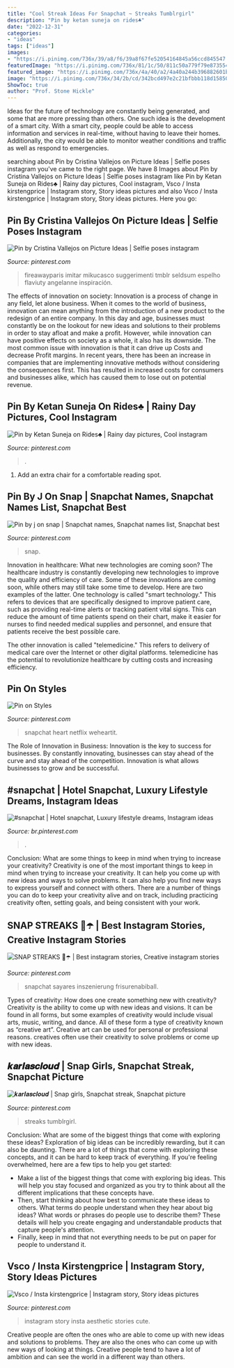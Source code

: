 ```yaml
---
title: "Cool Streak Ideas For Snapchat ~ Streaks Tumblrgirl"
description: "Pin by ketan suneja on rides♣"
date: "2022-12-31"
categories:
- "ideas"
tags: ["ideas"]
images:
- "https://i.pinimg.com/736x/39/a8/f6/39a8f67fe52054164845a56ccd845547.jpg"
featuredImage: "https://i.pinimg.com/736x/81/1c/50/811c50a779f79e8735545a203a4c7ce1.jpg"
featured_image: "https://i.pinimg.com/736x/4a/40/a2/4a40a244b396882601b144deec1c3117.jpg"
image: "https://i.pinimg.com/736x/34/2b/cd/342bcd497e2c21bfbbb118d15850d326.jpg"
ShowToc: true
author: "Prof. Stone Hickle"
---
```



Ideas for the future of technology are constantly being generated, and some that are more pressing than others. One such idea is the development of a smart city. With a smart city, people could be able to access information and services in real-time, without having to leave their homes. Additionally, the city would be able to monitor weather conditions and traffic as well as respond to emergencies.

	

		
searching about Pin by Cristina Vallejos on Picture Ideas | Selfie poses instagram you've came to the right page. We have 8 Images about Pin by Cristina Vallejos on Picture Ideas | Selfie poses instagram like Pin by Ketan Suneja on Rides♣ | Rainy day pictures, Cool instagram, Vsco / Insta kirstengprice | Instagram story, Story ideas pictures and also Vsco / Insta kirstengprice | Instagram story, Story ideas pictures. Here you go:
		
    
## Pin By Cristina Vallejos On Picture Ideas | Selfie Poses Instagram

<img loading=lazy src="https://i.pinimg.com/736x/4a/40/a2/4a40a244b396882601b144deec1c3117.jpg" onerror="this.onerror=null;this.src='https://tse2.mm.bing.net/th?id=OIP.q5KdCB9r2-LxbIHMF7gVBgHaLg&amp;pid=15.1';" alt="Pin by Cristina Vallejos on Picture Ideas | Selfie poses instagram">

_Source: pinterest.com_

>fireawayparis imitar mikucasco suggerimenti tmblr seldsum espelho flaviuty angelanne inspiración. 

	

The effects of innovation on society:
Innovation is a process of change in any field, let alone business. When it comes to the world of business, innovation can mean anything from the introduction of a new product to the redesign of an entire company. In this day and age, businesses must constantly be on the lookout for new ideas and solutions to their problems in order to stay afloat and make a profit.
However, while innovation can have positive effects on society as a whole, it also has its downside. The most common issue with innovation is that it can drive up Costs and decrease Profit margins. In recent years, there has been an increase in companies that are implementing innovative methods without considering the consequences first. This has resulted in increased costs for consumers and businesses alike, which has caused them to lose out on potential revenue.

    
## Pin By Ketan Suneja On Rides♣ | Rainy Day Pictures, Cool Instagram

<img loading=lazy src="https://i.pinimg.com/736x/39/a8/f6/39a8f67fe52054164845a56ccd845547.jpg" onerror="this.onerror=null;this.src='https://tse4.mm.bing.net/th?id=OIP.6kj3064ndQc2wXUyUB1BlQHaNK&amp;pid=15.1';" alt="Pin by Ketan Suneja on Rides♣ | Rainy day pictures, Cool instagram">

_Source: pinterest.com_

>. 

	

1. Add an extra chair for a comfortable reading spot.

    
## Pin By J On Snap | Snapchat Names, Snapchat Names List, Snapchat Best

<img loading=lazy src="https://i.pinimg.com/736x/32/e6/36/32e636e48eee1953ddc1434454357139.jpg" onerror="this.onerror=null;this.src='https://tse1.mm.bing.net/th?id=OIP.gLlHXWc7D-0GtgeTfsuxLwHaNK&amp;pid=15.1';" alt="Pin by j on snap | Snapchat names, Snapchat names list, Snapchat best">

_Source: pinterest.com_

>snap. 

	

Innovation in healthcare: What new technologies are coming soon?
The healthcare industry is constantly developing new technologies to improve the quality and efficiency of care. Some of these innovations are coming soon, while others may still take some time to develop. Here are two examples of the latter. 
One technology is called "smart technology." This refers to devices that are specifically designed to improve patient care, such as providing real-time alerts or tracking patient vital signs. This can reduce the amount of time patients spend on their chart, make it easier for nurses to find needed medical supplies and personnel, and ensure that patients receive the best possible care. 

The other innovation is called "telemedicine." This refers to delivery of medical care over the Internet or other digital platforms. telemedicine has the potential to revolutionize healthcare by cutting costs and increasing efficiency.

    
## Pin On Styles

<img loading=lazy src="https://i.pinimg.com/736x/36/b3/62/36b362592e48a2ec236d60a9c7680374.jpg" onerror="this.onerror=null;this.src='https://tse1.mm.bing.net/th?id=OIP.7lncZ2mEQ43Td9ILyXPQowAAAA&amp;pid=15.1';" alt="Pin on Styles">

_Source: pinterest.com_

>snapchat heart netflix weheartit. 

	

The Role of Innovation in Business:
Innovation is the key to success for businesses. By constantly innovating, businesses can stay ahead of the curve and stay ahead of the competition. Innovation is what allows businesses to grow and be successful.

    
## #snapchat | Hotel Snapchat, Luxury Lifestyle Dreams, Instagram Ideas

<img loading=lazy src="https://i.pinimg.com/736x/fd/42/fc/fd42fce2138a40ddd59cc826ca91f1d0.jpg" onerror="this.onerror=null;this.src='https://tse2.mm.bing.net/th?id=OIP.aN7aSxKuTbLdppScKVmtdQHaOk&amp;pid=15.1';" alt="#snapchat | Hotel snapchat, Luxury lifestyle dreams, Instagram ideas">

_Source: br.pinterest.com_

>. 

	

Conclusion: What are some things to keep in mind when trying to increase your creativity?
Creativity is one of the most important things to keep in mind when trying to increase your creativity. It can help you come up with new ideas and ways to solve problems. It can also help you find new ways to express yourself and connect with others. There are a number of things you can do to keep your creativity alive and on track, including practicing creativity often, setting goals, and being consistent with your work.

    
## SNAP STREAKS 🦄☂️ | Best Instagram Stories, Creative Instagram Stories

<img loading=lazy src="https://i.pinimg.com/736x/e2/d3/fe/e2d3fe7460c5ceaccf0a9aee74276fc4.jpg" onerror="this.onerror=null;this.src='https://tse1.mm.bing.net/th?id=OIP.OmHHp8bsG7_ZSYHrmTXxVAHaNK&amp;pid=15.1';" alt="SNAP STREAKS 🦄☂️ | Best instagram stories, Creative instagram stories">

_Source: pinterest.com_

>snapchat sayares inszenierung frisurenabiball. 

	

Types of creativity: How does one create something new with creativity?
Creativity is the ability to come up with new ideas and visions. It can be found in all forms, but some examples of creativity would include visual arts, music, writing, and dance. All of these form a type of creativity known as “creative art”. Creative art can be used for personal or professional reasons. creatives often use their creativity to solve problems or come up with new ideas.

    
## 𝒌𝒂𝒓𝒍𝒂𝒔𝒄𝒍𝒐𝒖𝒅 | Snap Girls, Snapchat Streak, Snapchat Picture

<img loading=lazy src="https://i.pinimg.com/736x/81/1c/50/811c50a779f79e8735545a203a4c7ce1.jpg" onerror="this.onerror=null;this.src='https://tse4.mm.bing.net/th?id=OIP.hnkYs5yUTrrmz8FMS9TzWQHaNL&amp;pid=15.1';" alt="𝒌𝒂𝒓𝒍𝒂𝒔𝒄𝒍𝒐𝒖𝒅 | Snap girls, Snapchat streak, Snapchat picture">

_Source: pinterest.com_

>streaks tumblrgirl. 

	

Conclusion: What are some of the biggest things that come with exploring these ideas?
Exploration of big ideas can be incredibly rewarding, but it can also be daunting. There are a lot of things that come with exploring these concepts, and it can be hard to keep track of everything. If you're feeling overwhelmed, here are a few tips to help you get started: 
- Make a list of the biggest things that come with exploring big ideas. This will help you stay focused and organized as you try to think about all the different implications that these concepts have. 
- Then, start thinking about how best to communicate these ideas to others. What terms do people understand when they hear about big ideas? What words or phrases do people use to describe them? These details will help you create engaging and understandable products that capture people's attention. 
- Finally, keep in mind that not everything needs to be put on paper for people to understand it.

    
## Vsco / Insta Kirstengprice | Instagram Story, Story Ideas Pictures

<img loading=lazy src="https://i.pinimg.com/736x/34/2b/cd/342bcd497e2c21bfbbb118d15850d326.jpg" onerror="this.onerror=null;this.src='https://tse3.mm.bing.net/th?id=OIP.7-RaKoHxeXI7rzVQknB-wgHaMU&amp;pid=15.1';" alt="Vsco / Insta kirstengprice | Instagram story, Story ideas pictures">

_Source: pinterest.com_

>instagram story insta aesthetic stories cute. 

	

Creative people are often the ones who are able to come up with new ideas and solutions to problems. They are also the ones who can come up with new ways of looking at things. Creative people tend to have a lot of ambition and can see the world in a different way than others.


